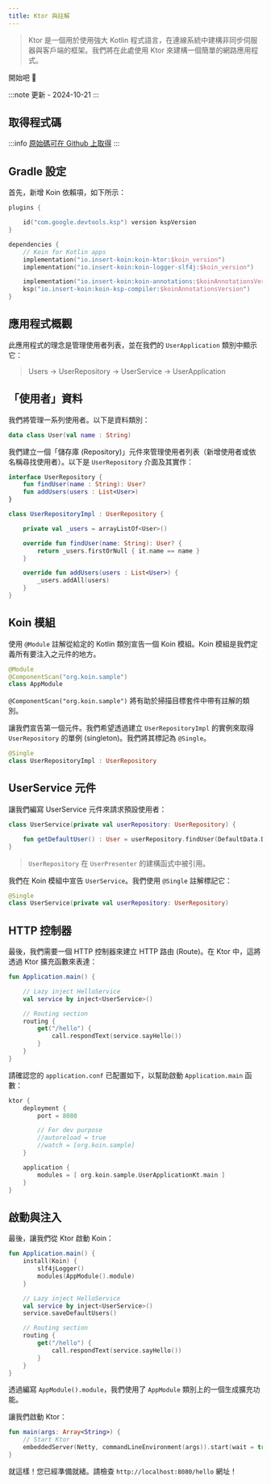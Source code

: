```yaml
---
title: Ktor 與註解
---
```


> Ktor 是一個用於使用強大 Kotlin 程式語言，在連線系統中建構非同步伺服器與客戶端的框架。我們將在此處使用 Ktor 來建構一個簡單的網路應用程式。

開始吧 🚀

:::note
更新 - 2024-10-21
:::

## 取得程式碼

:::info
[原始碼可在 Github 上取得](https://github.com/InsertKoinIO/koin-getting-started/tree/main/ktor-annotations)
:::

## Gradle 設定

首先，新增 Koin 依賴項，如下所示：

```kotlin
plugins {

    id("com.google.devtools.ksp") version kspVersion
}

dependencies {
    // Koin for Kotlin apps
    implementation("io.insert-koin:koin-ktor:$koin_version")
    implementation("io.insert-koin:koin-logger-slf4j:$koin_version")

    implementation("io.insert-koin:koin-annotations:$koinAnnotationsVersion")
    ksp("io.insert-koin:koin-ksp-compiler:$koinAnnotationsVersion")
}
```

## 應用程式概觀

此應用程式的理念是管理使用者列表，並在我們的 `UserApplication` 類別中顯示它：

> Users -> UserRepository -> UserService -> UserApplication

## 「使用者」資料

我們將管理一系列使用者。以下是資料類別：

```kotlin
data class User(val name : String)
```

我們建立一個「儲存庫 (Repository)」元件來管理使用者列表（新增使用者或依名稱尋找使用者）。以下是 `UserRepository` 介面及其實作：

```kotlin
interface UserRepository {
    fun findUser(name : String): User?
    fun addUsers(users : List<User>)
}

class UserRepositoryImpl : UserRepository {

    private val _users = arrayListOf<User>()

    override fun findUser(name: String): User? {
        return _users.firstOrNull { it.name == name }
    }

    override fun addUsers(users : List<User>) {
        _users.addAll(users)
    }
}
```

## Koin 模組

使用 `@Module` 註解從給定的 Kotlin 類別宣告一個 Koin 模組。Koin 模組是我們定義所有要注入之元件的地方。

```kotlin
@Module
@ComponentScan("org.koin.sample")
class AppModule
```

`@ComponentScan("org.koin.sample")` 將有助於掃描目標套件中帶有註解的類別。

讓我們宣告第一個元件。我們希望透過建立 `UserRepositoryImpl` 的實例來取得 `UserRepository` 的單例 (singleton)。我們將其標記為 `@Single`。

```kotlin
@Single
class UserRepositoryImpl : UserRepository
```

## UserService 元件

讓我們編寫 UserService 元件來請求預設使用者：

```kotlin
class UserService(private val userRepository: UserRepository) {

    fun getDefaultUser() : User = userRepository.findUser(DefaultData.DEFAULT_USER.name) ?: error("Can't find default user")
}
```

> `UserRepository` 在 `UserPresenter` 的建構函式中被引用。

我們在 Koin 模組中宣告 `UserService`。我們使用 `@Single` 註解標記它：

```kotlin
@Single
class UserService(private val userRepository: UserRepository)
```

## HTTP 控制器

最後，我們需要一個 HTTP 控制器來建立 HTTP 路由 (Route)。在 Ktor 中，這將透過 Ktor 擴充函數來表達：

```kotlin
fun Application.main() {

    // Lazy inject HelloService
    val service by inject<UserService>()

    // Routing section
    routing {
        get("/hello") {
            call.respondText(service.sayHello())
        }
    }
}
```

請確認您的 `application.conf` 已配置如下，以幫助啟動 `Application.main` 函數：

```kotlin
ktor {
    deployment {
        port = 8080

        // For dev purpose
        //autoreload = true
        //watch = [org.koin.sample]
    }

    application {
        modules = [ org.koin.sample.UserApplicationKt.main ]
    }
}
```

## 啟動與注入

最後，讓我們從 Ktor 啟動 Koin：

```kotlin
fun Application.main() {
    install(Koin) {
        slf4jLogger()
        modules(AppModule().module)
    }

    // Lazy inject HelloService
    val service by inject<UserService>()
    service.saveDefaultUsers()

    // Routing section
    routing {
        get("/hello") {
            call.respondText(service.sayHello())
        }
    }
}
```

透過編寫 `AppModule().module`，我們使用了 `AppModule` 類別上的一個生成擴充功能。

讓我們啟動 Ktor：

```kotlin
fun main(args: Array<String>) {
    // Start Ktor
    embeddedServer(Netty, commandLineEnvironment(args)).start(wait = true)
}
```

就這樣！您已經準備就緒。請檢查 `http://localhost:8080/hello` 網址！